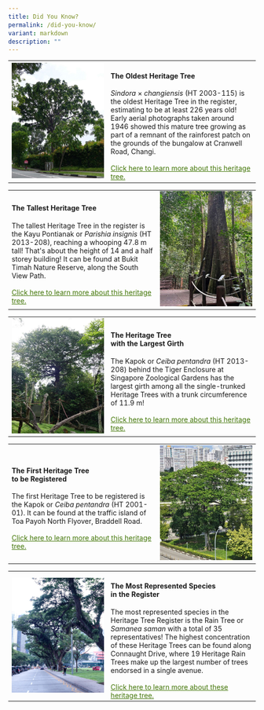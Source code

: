 ```yaml
---
title: Did You Know?
permalink: /did-you-know/
variant: markdown
description: ""
---
```

<table><tbody>
<tr><td rowspan="1" colspan="1">
<div class="isomer-image-wrapper">
<img src="/images/sinxcha_ht2003_115_crop.jpg"></div></td>
<td style="vertical-align: middle" height="auto" width="60%" rowspan="1" colspan="2">
<h4><b>The Oldest Heritage Tree</b></h4>
<i>Sindora</i> × <i>changiensis</i> (HT 2003-115) is the oldest Heritage Tree in the register, estimating to be at least 226 years old! Early aerial photographs taken around 1946 showed this mature tree growing as part of a remnant of the rainforest patch on the grounds of the bungalow at Cranwell Road, Changi.
<br><br><a style="color: #417505" href="/ht-2001-01">Click here to learn more about this heritage tree.</a></td></tr></tbody></table>
<table><tbody>
<tr><td style="vertical-align: middle" height="auto" width="60%" rowspan="1" colspan="2">
<h4><b>The Tallest Heritage Tree</b></h4>
The tallest Heritage Tree in the register is the Kayu Pontianak or <i>Parishia insignis</i> (HT 2013-208), reaching a whooping 47.8 m tall! That's about the height of 14 and a half storey building! It can be found at Bukit Timah Nature Reserve, along the South View Path.
<br><br><a style="color: #417505" href="ht-2003-115">Click here to learn more about this heritage tree.</a></td>
<td rowspan="1" colspan="1">
<div class="isomer-image-wrapper">
<img src="/images/parinsg_ht2013_208_crop.jpg">
</div></td></tr></tbody></table>
<table><tbody>
<tr><td rowspan="1" colspan="1">
<div class="isomer-image-wrapper">
<img src="/images/ceipen_ht2007_153_crop.jpg"></div></td>
<td style="vertical-align: middle" height="auto" width="60%" rowspan="1" colspan="2">
<h4><b>The Heritage Tree<br>with the Largest Girth</b></h4>
The Kapok or <i>Ceiba pentandra</i> (HT 2013-208) behind the Tiger Enclosure at Singapore Zoological Gardens has the largest girth among all the single-trunked Heritage Trees with a trunk circumference of 11.9 m!
<br><br><a style="color: #417505" href="ht-2013-208">Click here to learn more about this heritage tree.</a></td></tr></tbody></table>
<table><tbody>
<tr><td style="vertical-align: middle" height="auto" width="60%" rowspan="1" colspan="2">
<h4><b>The First Heritage Tree<br>to be Registered</b></h4>
The first Heritage Tree to be registered is the Kapok or <i>Ceiba pentandra</i> (HT 2001-01). It can be found at the traffic island of Toa Payoh North Flyover, Braddell Road.
<br><br><a style="color: #417505" href="ht-2001-01">Click here to learn more about this heritage tree.</a></td>
<td rowspan="1" colspan="1">
<div class="isomer-image-wrapper">
<img src="/images/ceipen_ht2001_01_crop.jpg">
</div></td></tr></tbody></table>
<table><tbody>
<tr><td rowspan="1" colspan="1">
<div class="isomer-image-wrapper">
<img src="/images/connaughtdrive_crop.jpg"></div></td>
<td style="vertical-align: middle" height="auto" width="60%" rowspan="1" colspan="2">
<h4><b>The Most Represented Species<br>in the Register</b></h4>
The most represented species in the Heritage Tree Register is the Rain Tree or <i>Samanea saman</i> with a total of 35 representatives! The highest concentration of these Heritage Trees can be found along Connaught Drive, where 19 Heritage Rain Trees make up the largest number of trees endorsed in a single avenue. 
<br><br><a style="color: #417505" href="/rain-trees-of-connaught-drive">Click here to learn more about these heritage tree.</a></td></tr></tbody></table>